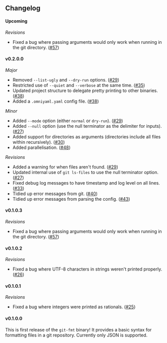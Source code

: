 ## Changelog

#### Upcoming

*Revisions*
* Fixed a bug where passing arguments would only work when running in the git directory. ([#57](https://github.com/hjwylde/git-fmt/issues/57))

#### v0.2.0.0

*Major*
* Removed `--list-ugly` and `--dry-run` options. ([#29](https://github.com/hjwylde/git-fmt/issues/29))
* Restricted use of `--quiet` and `--verbose` at the same time. ([#35](https://github.com/hjwylde/git-fmt/issues/35))
* Updated project structure to delegate pretty printing to other binaries. ([#38](https://github.com/hjwylde/git-fmt/issues/38))
* Added a `.omniyaml.yaml` config file. ([#38](https://github.com/hjwylde/git-fmt/issues/38))

*Minor*
* Added `--mode` option (either `normal` or `dry-run`). ([#29](https://github.com/hjwylde/git-fmt/issues/29))
* Added `--null` option (use the null terminator as the delimiter for inputs). ([#27](https://github.com/hjwylde/git-fmt/issues/27))
* Added support for directories as arguments (directories include all files within recursively). ([#30](https://github.com/hjwylde/git-fmt/issues/30))
* Added parallelisation. ([#48](https://github.com/hjwylde/git-fmt/issues/48))

*Revisions*
* Added a warning for when files aren't found. ([#29](https://github.com/hjwylde/git-fmt/issues/29))
* Updated internal use of `git ls-files` to use the null terminator option. ([#27](https://github.com/hjwylde/git-fmt/issues/27))
* Fixed debug log messages to have timestamp and log level on all lines. ([#33](https://github.com/hjwylde/git-fmt/issues/33))
* Tidied up error messages from git. ([#40](https://github.com/hjwylde/git-fmt/issues/40))
* Tidied up error messages from parsing the config. ([#43](https://github.com/hjwylde/git-fmt/issues/43))

#### v0.1.0.3

*Revisions*
* Fixed a bug where passing arguments would only work when running in the git directory. ([#57](https://github.com/hjwylde/git-fmt/issues/57))

#### v0.1.0.2

*Revisions*
* Fixed a bug where UTF-8 characters in strings weren't printed properly. ([#26](https://github.com/hjwylde/git-fmt/issues/26))

#### v0.1.0.1

*Revisions*
* Fixed a bug where integers were printed as rationals. ([#25](https://github.com/hjwylde/git-fmt/issues/25))

#### v0.1.0.0

This is first release of the `git-fmt` binary!
It provides a basic syntax for formatting files in a git repository.
Currently only JSON is supported.


